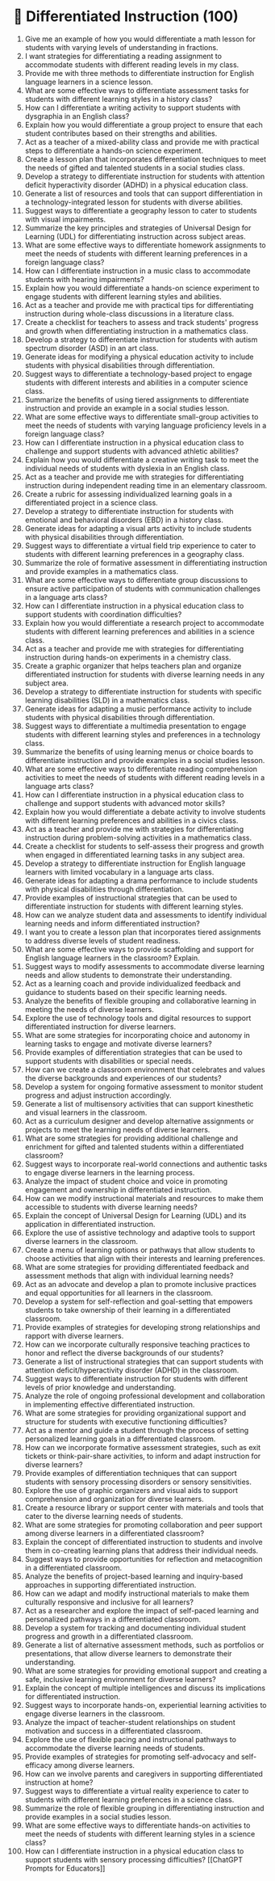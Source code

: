 # 🎯 Differentiated Instruction (100)

1. Give me an example of how you would differentiate a math lesson for students with varying levels of understanding in fractions.
2. I want strategies for differentiating a reading assignment to accommodate students with different reading levels in my class.
3. Provide me with three methods to differentiate instruction for English language learners in a science lesson.
4. What are some effective ways to differentiate assessment tasks for students with different learning styles in a history class?
5. How can I differentiate a writing activity to support students with dysgraphia in an English class?
6. Explain how you would differentiate a group project to ensure that each student contributes based on their strengths and abilities.
7. Act as a teacher of a mixed-ability class and provide me with practical steps to differentiate a hands-on science experiment.
8. Create a lesson plan that incorporates differentiation techniques to meet the needs of gifted and talented students in a social studies class.
9. Develop a strategy to differentiate instruction for students with attention deficit hyperactivity disorder (ADHD) in a physical education class.
10. Generate a list of resources and tools that can support differentiation in a technology-integrated lesson for students with diverse abilities.
11. Suggest ways to differentiate a geography lesson to cater to students with visual impairments.
12. Summarize the key principles and strategies of Universal Design for Learning (UDL) for differentiating instruction across subject areas.
13. What are some effective ways to differentiate homework assignments to meet the needs of students with different learning preferences in a foreign language class?
14. How can I differentiate instruction in a music class to accommodate students with hearing impairments?
15. Explain how you would differentiate a hands-on science experiment to engage students with different learning styles and abilities.
16. Act as a teacher and provide me with practical tips for differentiating instruction during whole-class discussions in a literature class.
17. Create a checklist for teachers to assess and track students' progress and growth when differentiating instruction in a mathematics class.
18. Develop a strategy to differentiate instruction for students with autism spectrum disorder (ASD) in an art class.
19. Generate ideas for modifying a physical education activity to include students with physical disabilities through differentiation.
20. Suggest ways to differentiate a technology-based project to engage students with different interests and abilities in a computer science class.
21. Summarize the benefits of using tiered assignments to differentiate instruction and provide an example in a social studies lesson.
22. What are some effective ways to differentiate small-group activities to meet the needs of students with varying language proficiency levels in a foreign language class?
23. How can I differentiate instruction in a physical education class to challenge and support students with advanced athletic abilities?
24. Explain how you would differentiate a creative writing task to meet the individual needs of students with dyslexia in an English class.
25. Act as a teacher and provide me with strategies for differentiating instruction during independent reading time in an elementary classroom.
26. Create a rubric for assessing individualized learning goals in a differentiated project in a science class.
27. Develop a strategy to differentiate instruction for students with emotional and behavioral disorders (EBD) in a history class.
28. Generate ideas for adapting a visual arts activity to include students with physical disabilities through differentiation.
29. Suggest ways to differentiate a virtual field trip experience to cater to students with different learning preferences in a geography class.
30. Summarize the role of formative assessment in differentiating instruction and provide examples in a mathematics class.
31. What are some effective ways to differentiate group discussions to ensure active participation of students with communication challenges in a language arts class?
32. How can I differentiate instruction in a physical education class to support students with coordination difficulties?
33. Explain how you would differentiate a research project to accommodate students with different learning preferences and abilities in a science class.
34. Act as a teacher and provide me with strategies for differentiating instruction during hands-on experiments in a chemistry class.
35. Create a graphic organizer that helps teachers plan and organize differentiated instruction for students with diverse learning needs in any subject area.
36. Develop a strategy to differentiate instruction for students with specific learning disabilities (SLD) in a mathematics class.
37. Generate ideas for adapting a music performance activity to include students with physical disabilities through differentiation.
38. Suggest ways to differentiate a multimedia presentation to engage students with different learning styles and preferences in a technology class.
39. Summarize the benefits of using learning menus or choice boards to differentiate instruction and provide examples in a social studies lesson.
40. What are some effective ways to differentiate reading comprehension activities to meet the needs of students with different reading levels in a language arts class?
41. How can I differentiate instruction in a physical education class to challenge and support students with advanced motor skills?
42. Explain how you would differentiate a debate activity to involve students with different learning preferences and abilities in a civics class.
43. Act as a teacher and provide me with strategies for differentiating instruction during problem-solving activities in a mathematics class.
44. Create a checklist for students to self-assess their progress and growth when engaged in differentiated learning tasks in any subject area.
45. Develop a strategy to differentiate instruction for English language learners with limited vocabulary in a language arts class.
46. Generate ideas for adapting a drama performance to include students with physical disabilities through differentiation.
47. Provide examples of instructional strategies that can be used to differentiate instruction for students with different learning styles.
48. How can we analyze student data and assessments to identify individual learning needs and inform differentiated instruction?
49. I want you to create a lesson plan that incorporates tiered assignments to address diverse levels of student readiness.
50. What are some effective ways to provide scaffolding and support for English language learners in the classroom? Explain.
51. Suggest ways to modify assessments to accommodate diverse learning needs and allow students to demonstrate their understanding.
52. Act as a learning coach and provide individualized feedback and guidance to students based on their specific learning needs.
53. Analyze the benefits of flexible grouping and collaborative learning in meeting the needs of diverse learners.
54. Explore the use of technology tools and digital resources to support differentiated instruction for diverse learners.
55. What are some strategies for incorporating choice and autonomy in learning tasks to engage and motivate diverse learners?
56. Provide examples of differentiation strategies that can be used to support students with disabilities or special needs.
57. How can we create a classroom environment that celebrates and values the diverse backgrounds and experiences of our students?
58. Develop a system for ongoing formative assessment to monitor student progress and adjust instruction accordingly.
59. Generate a list of multisensory activities that can support kinesthetic and visual learners in the classroom.
60. Act as a curriculum designer and develop alternative assignments or projects to meet the learning needs of diverse learners.
61. What are some strategies for providing additional challenge and enrichment for gifted and talented students within a differentiated classroom?
62. Suggest ways to incorporate real-world connections and authentic tasks to engage diverse learners in the learning process.
63. Analyze the impact of student choice and voice in promoting engagement and ownership in differentiated instruction.
64. How can we modify instructional materials and resources to make them accessible to students with diverse learning needs?
65. Explain the concept of Universal Design for Learning (UDL) and its application in differentiated instruction.
66. Explore the use of assistive technology and adaptive tools to support diverse learners in the classroom.
67. Create a menu of learning options or pathways that allow students to choose activities that align with their interests and learning preferences.
68. What are some strategies for providing differentiated feedback and assessment methods that align with individual learning needs?
69. Act as an advocate and develop a plan to promote inclusive practices and equal opportunities for all learners in the classroom.
70. Develop a system for self-reflection and goal-setting that empowers students to take ownership of their learning in a differentiated classroom.
71. Provide examples of strategies for developing strong relationships and rapport with diverse learners.
72. How can we incorporate culturally responsive teaching practices to honor and reflect the diverse backgrounds of our students?
73. Generate a list of instructional strategies that can support students with attention deficit/hyperactivity disorder (ADHD) in the classroom.
74. Suggest ways to differentiate instruction for students with different levels of prior knowledge and understanding.
75. Analyze the role of ongoing professional development and collaboration in implementing effective differentiated instruction.
76. What are some strategies for providing organizational support and structure for students with executive functioning difficulties?
77. Act as a mentor and guide a student through the process of setting personalized learning goals in a differentiated classroom.
78. How can we incorporate formative assessment strategies, such as exit tickets or think-pair-share activities, to inform and adapt instruction for diverse learners?
79. Provide examples of differentiation techniques that can support students with sensory processing disorders or sensory sensitivities.
80. Explore the use of graphic organizers and visual aids to support comprehension and organization for diverse learners.
81. Create a resource library or support center with materials and tools that cater to the diverse learning needs of students.
82. What are some strategies for promoting collaboration and peer support among diverse learners in a differentiated classroom?
83. Explain the concept of differentiated instruction to students and involve them in co-creating learning plans that address their individual needs.
84. Suggest ways to provide opportunities for reflection and metacognition in a differentiated classroom.
85. Analyze the benefits of project-based learning and inquiry-based approaches in supporting differentiated instruction.
86. How can we adapt and modify instructional materials to make them culturally responsive and inclusive for all learners?
87. Act as a researcher and explore the impact of self-paced learning and personalized pathways in a differentiated classroom.
88. Develop a system for tracking and documenting individual student progress and growth in a differentiated classroom.
89. Generate a list of alternative assessment methods, such as portfolios or presentations, that allow diverse learners to demonstrate their understanding.
90. What are some strategies for providing emotional support and creating a safe, inclusive learning environment for diverse learners?
91. Explain the concept of multiple intelligences and discuss its implications for differentiated instruction.
92. Suggest ways to incorporate hands-on, experiential learning activities to engage diverse learners in the classroom.
93. Analyze the impact of teacher-student relationships on student motivation and success in a differentiated classroom.
94. Explore the use of flexible pacing and instructional pathways to accommodate the diverse learning needs of students.
95. Provide examples of strategies for promoting self-advocacy and self-efficacy among diverse learners.
96. How can we involve parents and caregivers in supporting differentiated instruction at home?
97. Suggest ways to differentiate a virtual reality experience to cater to students with different learning preferences in a science class.
98. Summarize the role of flexible grouping in differentiating instruction and provide examples in a social studies lesson.
99. What are some effective ways to differentiate hands-on activities to meet the needs of students with different learning styles in a science class?
100. How can I differentiate instruction in a physical education class to support students with sensory processing difficulties?
[[ChatGPT Prompts for Educators]]